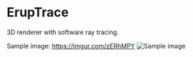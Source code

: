 # ErupTrace
3D renderer with software ray tracing.

Sample image: https://imgur.com/zERhMPY
![Sample image](https://i.imgur.com/zERhMPY.jpg)
